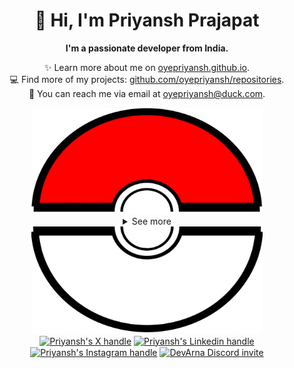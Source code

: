 <div align="center">
  <h1>👋 Hi, I'm Priyansh Prajapat</h1>
  <b>I'm a passionate developer from India.</b>
</div>

<div align="center">
   
  ✨ Learn more about me on [oyepriyansh.github.io](https://oyepriyansh.github.io). <br>
  💻 Find more of my projects: [github.com/oyepriyansh/repositories](https://github.com/oyepriyansh?tab=repositories). <br>
  💌 You can reach me via email at [oyepriyansh@duck.com](mailto:oyepriyansh@duck.com).
</div>

<div align="center">
  <a href="#"><img src="assets/pokeball-top.png" width="370px" height="170px"></a>
  <details>
    <summary>See more</summary>
    <a href="#"><img src="assets/bitmoji.png" width="150"></a> <br>
    <a href="#"><img src="assets/typing.svg"></a>
    <details open>
      <summary>About me</summary>
      <div align="left">

```js
/**
 * Represents me.
 * @constructor
 * @param {string} languages - Hindi, Gujrati, English.
 * @param {string} hobbies - Cricket, Music, Gaming.
 * @param {string} interests - DiscordJS, Open Source, Javascript, Java.
 * @param {Date} birthday - 28th of May.
 */
```
  </div>
</details>

<details open>
  <summary>Activity Status</summary>
  <div>
    <a href="https://discord.com/users/838764339942785051" target="_blank">
      <img src="https://oyepriyansh.pages.dev/9d5grh" width="355px">
    </a> <br>
    <a href="https://open.spotify.com/user/31avju6qooefrvmgopx3xm62m624" target="_blank">
      <img src="https://oyepriyansh.pages.dev/fb954dg" width="355px">
    </a>
  </div>
</details>

<details open>
  <summary>Recent Activity</summary>

<!--RECENT_ACTIVITY:start-->
![new_star](https://oyepriyansh.pages.dev/i/octicons/StarredRepositoryYellow.svg) [vfsfitvnm/ViMusic](https://github.com/vfsfitvnm/ViMusic)<br>
![new_star](https://oyepriyansh.pages.dev/i/octicons/StarredRepositoryYellow.svg) [kamranahmedse/developer-roadmap](https://github.com/kamranahmedse/developer-roadmap)<br>
![new_star](https://oyepriyansh.pages.dev/i/octicons/StarredRepositoryYellow.svg) [Pokymon/foo.ng](https://github.com/Pokymon/foo.ng)<br>
![fork_repo](https://oyepriyansh.pages.dev/i/octicons/ForkedRepository.svg) [oyepriyansh/coolify](https://github.com/oyepriyansh/coolify) **|** [coollabsio/coolify](https://github.com/coollabsio/coolify)<br>
![new_star](https://oyepriyansh.pages.dev/i/octicons/StarredRepositoryYellow.svg) [coollabsio/coolify](https://github.com/coollabsio/coolify)<br>
![new_star](https://oyepriyansh.pages.dev/i/octicons/StarredRepositoryYellow.svg) [requarks/wiki](https://github.com/requarks/wiki)<br>
![new_star](https://oyepriyansh.pages.dev/i/octicons/StarredRepositoryYellow.svg) [arikchakma/maily.to](https://github.com/arikchakma/maily.to)<br>
![new_star](https://oyepriyansh.pages.dev/i/octicons/StarredRepositoryYellow.svg) [arikchakma/maily.to](https://github.com/arikchakma/maily.to)<br>
![new_star](https://oyepriyansh.pages.dev/i/octicons/StarredRepositoryYellow.svg) [shashankrustagi/DSA-IITD-NaveenGarg](https://github.com/shashankrustagi/DSA-IITD-NaveenGarg)<br>
![new_star](https://oyepriyansh.pages.dev/i/octicons/StarredRepositoryYellow.svg) [shashankrustagi/DSA-IITD-NaveenGarg](https://github.com/shashankrustagi/DSA-IITD-NaveenGarg)<br>
![new_star](https://oyepriyansh.pages.dev/i/octicons/StarredRepositoryYellow.svg) [amaan8429/next-clean](https://github.com/amaan8429/next-clean)<br>
![new_star](https://oyepriyansh.pages.dev/i/octicons/StarredRepositoryYellow.svg) [swc-project/swc](https://github.com/swc-project/swc)<br>
![new_star](https://oyepriyansh.pages.dev/i/octicons/StarredRepositoryYellow.svg) [nektos/act](https://github.com/nektos/act)<br>
![issue_opened](https://oyepriyansh.pages.dev/i/octicons/IssueOpened.svg) [#244](https://github.com/oyepriyansh/DevProfiles/issues/244) **|** [oyepriyansh/DevProfiles](https://github.com/oyepriyansh/DevProfiles)<br>
![new_release](https://oyepriyansh.pages.dev/i/octicons/Release.svg) [v1.0.0](https://github.com/oyepriyansh/DevProfiles/releases/tag/v1.0.0) **|** [oyepriyansh/DevProfiles](https://github.com/oyepriyansh/DevProfiles)<br>
<!--RECENT_ACTIVITY:end-->

</details>

<details open>
  <summary>GitHub Stats</summary>

  <a href="#"><img src="github_stats.svg" width="355px"></a><br>
  <a href="#"><img src="https://oyepriyansh.pages.dev/8d4gtbd" width="355px"></a><br>
  <a href="#"><img src="https://oyepriyansh.pages.dev/f8h48n" width="355px"></a><br>

</details>

</details>
  <a href="#"><img src="assets/pokeball-bottom.png" width="370px" height="170px"></a>
</div>
<div align="center">
  <a href="https://twitter.com/oyepriyansh" target="blank"><img align="center" src="https://priyan.sh.gg/assets/github/readme/twitter.svg" alt="Priyansh's X handle" title="X"/></a>
  <a href="https://linkedin.com/in/oyepriyansh" target="blank"><img align="center" src="https://oyepriyansh.pages.dev/assets/github/readme/linkedin.svg" alt="Priyansh's Linkedin handle" title="Linkedin"/></a> 
  <a href="https://instagram.com/oyepriyansh" target="blank"><img align="center" src="https://oyepriyansh.pages.dev/assets/github/readme/instagram.svg" alt="Priyansh's Instagram handle" title="Instagram"/></a>
  <a href="https://discord.com/invite/AeAjegXn6D" target="blank"><img align="center" src="https://oyepriyansh.pages.dev/assets/github/readme/discord.svg" alt="DevArna Discord invite" title="Discord"/></a>
</div>

